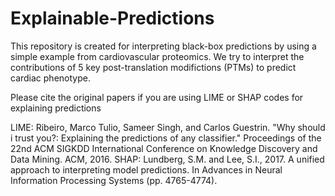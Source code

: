 # Explainable-Predictions
This repository is created for interpreting black-box predictions by using a simple example from cardiovascular proteomics. We try to interpret the contributions of 5 key post-translation modifictions (PTMs) to predict cardiac phenotype. 

Please cite the original papers if you are using LIME or SHAP codes for explaining predictions

LIME: Ribeiro, Marco Tulio, Sameer Singh, and Carlos Guestrin. "Why should i trust you?: Explaining the predictions of any classifier." Proceedings of the 22nd ACM SIGKDD International Conference on Knowledge Discovery and Data Mining. ACM, 2016.
SHAP: Lundberg, S.M. and Lee, S.I., 2017. A unified approach to interpreting model predictions. In Advances in Neural Information Processing Systems (pp. 4765-4774).
